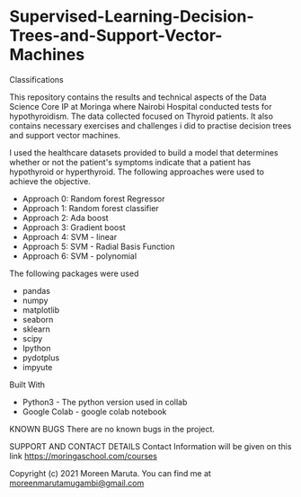# Supervised-Learning-Decision-Trees-and-Support-Vector-Machines

Classifications

This repository contains the results and technical aspects of the Data Science Core IP at Moringa where Nairobi Hospital conducted tests for hypothyroidism. 
The data collected focused on Thyroid patients. It also contains necessary exercises and challenges i did to practise decision trees and support vector machines.

I used the healthcare datasets provided to build a model that determines whether or not the patient's symptoms indicate that a patient has hypothyroid or hyperthyroid.
The following approaches were used to achieve the objective.

* Approach 0: Random forest Regressor
* Approach 1: Random forest classifier
* Approach 2: Ada boost
* Approach 3: Gradient boost
* Approach 4: SVM - linear
* Approach 5: SVM - Radial Basis Function
* Approach 6: SVM - polynomial


The following packages were used
* pandas
* numpy
* matplotlib
* seaborn
* sklearn
* scipy
* Ipython
* pydotplus
* impyute

Built With
* Python3 - The python version used in collab
* Google Colab - google colab notebook

KNOWN BUGS There are no known bugs in the project.

SUPPORT AND CONTACT DETAILS Contact Information will be given on this link https://moringaschool.com/courses

Copyright (c) 2021 Moreen Maruta.
You can find me at moreenmarutamugambi@gmail.com

